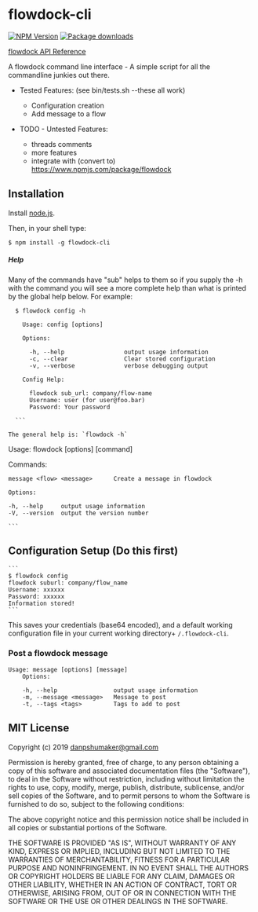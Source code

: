 flowdock-cli
========

[![NPM Version](https://badge.fury.io/js/flowdock-cli.svg)](https://npmjs.org/package/flowdock-cli)
[![Package downloads](http://img.shields.io/npm/dm/flowdock-cli.svg)](https://npmjs.org/package/flowdock-cli)

[flowdock API Reference](https://www.flowdock.com/api)

A flowdock command line interface - A simple script for all the commandline junkies out there.

- Tested Features: (see bin/tests.sh --these all work)
  * Configuration creation
  * Add message to a flow

- TODO - Untested Features:
  * threads comments
  * more features
  * integrate with (convert to) https://www.npmjs.com/package/flowdock

## Installation

Install [node.js](http://nodejs.org/).

Then, in your shell type:

    $ npm install -g flowdock-cli

##### Help

  Many of the commands have "sub" helps to them so if you supply the -h with the command you will see a more complete help than what is printed by the global help below.
  For example:

  ```
    $ flowdock config -h

      Usage: config [options]

      Options:

        -h, --help                 output usage information
        -c, --clear                Clear stored configuration
        -v, --verbose              verbose debugging output

      Config Help:

        flowdock sub_url: company/flow-name
        Username: user (for user@foo.bar)
        Password: Your password

    ```

  The general help is: `flowdock -h`

  ```
  Usage: flowdock [options] [command]

  Commands:

    message <flow> <message>      Create a message in flowdock

    Options:

    -h, --help     output usage information
    -V, --version  output the version number

    ```

## Configuration Setup (Do this first)

    ```
    $ flowdock config
    flowdock suburl: company/flow_name
    Username: xxxxxx
    Password: xxxxxx
    Information stored!
    ```

  This saves your credentials (base64 encoded), and a default working configuration file in your current working directory+ `/.flowdock-cli`.

### Post a flowdock message

	Usage: message [options] [message]
		Options:

		-h, --help                output usage information
		-m, --message <message>   Message to post
		-t, --tags <tags>         Tags to add to post


## MIT License

Copyright (c) 2019 <danpshumaker@gmail.com>

Permission is hereby granted, free of charge, to any person obtaining a copy of this software and associated documentation files (the "Software"), to deal in the Software without restriction, including without limitation the rights to use, copy, modify, merge, publish, distribute, sublicense, and/or sell copies of the Software, and to permit persons to whom the Software is furnished to do so, subject to the following conditions:

The above copyright notice and this permission notice shall be included in all copies or substantial portions of the Software.

THE SOFTWARE IS PROVIDED "AS IS", WITHOUT WARRANTY OF ANY KIND, EXPRESS OR IMPLIED, INCLUDING BUT NOT LIMITED TO THE WARRANTIES OF MERCHANTABILITY, FITNESS FOR A PARTICULAR PURPOSE AND NONINFRINGEMENT. IN NO EVENT SHALL THE AUTHORS OR COPYRIGHT HOLDERS BE LIABLE FOR ANY CLAIM, DAMAGES OR OTHER LIABILITY, WHETHER IN AN ACTION OF CONTRACT, TORT OR OTHERWISE, ARISING FROM, OUT OF OR IN CONNECTION WITH THE SOFTWARE OR THE USE OR OTHER DEALINGS IN THE SOFTWARE.

